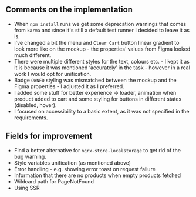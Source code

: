 ## Comments on the implementation

- When `npm install` runs we get some deprecation warnings that comes from `karma` and since it's still a default test
  runner I decided to leave it as is.
- I’ve changed a bit the menu and `Clear Cart` button linear gradient to look more like on the mockup - the properties’
  values from Figma looked much different.
- There were multiple different styles for the text, colours etc. - I kept it as it is because it was mentioned
  ‘accurately’ in the task - however in a real work I would opt for unification.
- Badge `OWNED` styling was mismatched between the mockup and the Figma properties - I adjusted it as I preferred.
- I added some stuff for better experience → loader, animation when product added to cart and some styling for buttons
  in different states (disabled, hover).
- I focused on accessibility to a basic extent, as it was not specified in the requirements.

## Fields for improvement

- Find a better alternative for `ngrx-store-localstorage` to get rid of the bug warning.
- Style variables unification (as mentioned above)
- Error handling - e.g. showing error toast on request failure
- Information that there are no products when empty products fetched
- Wildcard path for PageNotFound
- Using SSR
